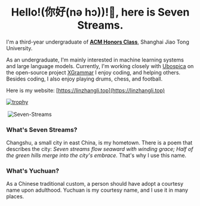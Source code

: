 <h1 align="center">Hello!(你好(nə hɔ))!👋, here is Seven Streams.</h1>

I'm a third-year undergraduate of [**ACM Honors Class**](https://acm.sjtu.edu.cn/home), Shanghai Jiao Tong University. 

As an undergraduate, I'm mainly interested in machine learning systems and large language models. Currently, I'm working closely with [Ubospica](https://github.com/ubospica) on the open-source project [XGrammar](https://github.com/mlc-ai/xgrammar) I enjoy coding, and helping others. Besides coding, I also enjoy playing drums, chess, and football.

Here is my website: [https://linzhangli.top](https://linzhangli.top)

[![trophy](https://trophygh.kolioaris.xyz/?username=Seven-Streams)](https://github.com/ryo-ma/github-profile-trophy)


<p>&nbsp;<img align="center" src="https://github-readme-stats.vercel.app/api?username=Seven-Streams&show_icons=true&locale=en" alt="Seven-Streams" /></p>

### What's Seven Streams?
Changshu, a small city in east China, is my hometown. There is a poem that describes the city: *Seven streams flow seaward with winding grace; Half of the green hills merge into the city's embrace.* That's why I use this name.

### What's Yuchuan?
As a Chinese traditional custom, a person should have adopt a courtesy name upon adulthood. Yuchuan is my courtesy name, and I use it in many places.
